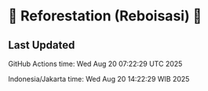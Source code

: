 
# 🌳 Reforestation (Reboisasi) 🌲

## Last Updated

GitHub Actions time: Wed Aug 20 07:22:29 UTC 2025

Indonesia/Jakarta time: Wed Aug 20 14:22:29 WIB 2025
